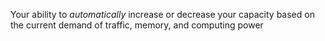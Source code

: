Your ability to *automatically* increase or decrease your capacity based on the current demand of traffic, memory, and computing power

